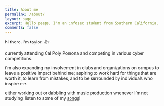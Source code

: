 ```yaml
---
title: About me
permalink: /about/
layout: page
excerpt: Hello peeps, I'm an infosec student from Southern California.
comments: false
---
```

hi there. i'm taylor. ✌✨

currently attending Cal Poly Pomona and competing in various cyber competitions.

i'm also expanding my involvement in clubs and organizations on campus to leave a positive impact behind me; aspiring to work hard for things that are worth it, to learn from mistakes, and to be surrounded by individuals who inspire me.

either working out or dabbling with music production whenever I’m not studying. listen to some of my <a href="https://soundcloud.com/fyrworx" target="_blank" rel="noopener">songs</a>!